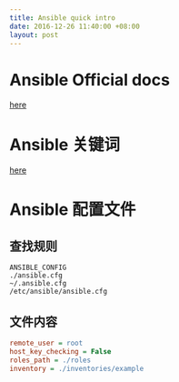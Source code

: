 ```yaml
---
title: Ansible quick intro
date: 2016-12-26 11:40:00 +08:00
layout: post
---
```


# Ansible Official docs
[here](http://docs.ansible.com/)

# Ansible 关键词
[here](http://docs.ansible.com/ansible/playbooks_directives.html)

# Ansible 配置文件
## 查找规则
```
ANSIBLE_CONFIG
./ansible.cfg
~/.ansible.cfg
/etc/ansible/ansible.cfg
```

## 文件内容
```ini
remote_user = root
host_key_checking = False
roles_path = ./roles
inventory = ./inventories/example
```